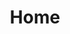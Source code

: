 ---
html_title: Home
layout: 2006_home
old_website: true
permalink: /64.html
published: true
title: Home
---